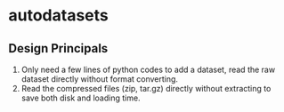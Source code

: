 # autodatasets

## Design Principals

1. Only need a few lines of python codes to add a dataset, read the raw dataset directly without format converting.
1. Read the compressed files (zip, tar.gz) directly without extracting to save both disk and loading time.

